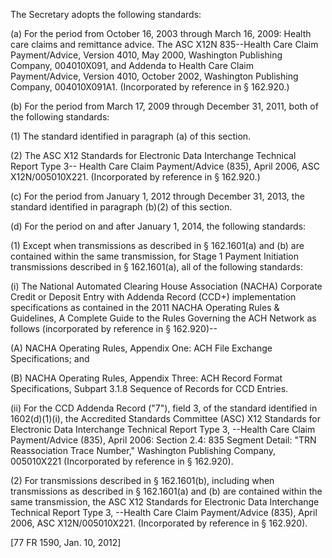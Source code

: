 The Secretary adopts the following standards:

(a) For the period from October 16, 2003 through March 16, 2009: Health care claims and remittance advice. The ASC X12N 835--Health Care Claim Payment/Advice, Version 4010, May 2000, Washington Publishing Company, 004010X091, and Addenda to Health Care Claim Payment/Advice, Version 4010, October 2002, Washington Publishing Company, 004010X091A1. (Incorporated by reference in § 162.920.)

(b) For the period from March 17, 2009 through December 31, 2011, both of the following standards:
 
(1) The standard identified in paragraph (a) of this section.

(2) The ASC X12 Standards for Electronic Data Interchange Technical Report Type 3-- Health Care Claim Payment/Advice (835), April 2006, ASC X12N/005010X221. (Incorporated by reference in § 162.920.)

&#40;c) For the period from January 1, 2012 through December 31, 2013, the standard identified in paragraph (b)(2) of this section.

(d) For the period on and after January 1, 2014, the following standards:

(1) Except when transmissions as described in § 162.1601(a) and (b) are contained within the same transmission, for Stage 1 Payment Initiation transmissions described in § 162.1601(a), all of the following standards:

(i) The National Automated Clearing House Association (NACHA) Corporate Credit or Deposit Entry with Addenda Record (CCD+) implementation specifications as contained in the 2011 NACHA Operating Rules & Guidelines, A Complete Guide to the Rules Governing the ACH Network as follows (incorporated by reference in § 162.920)--

(A) NACHA Operating Rules, Appendix One: ACH File Exchange Specifications; and

(B) NACHA Operating Rules, Appendix Three: ACH Record Format Specifications, Subpart 3.1.8 Sequence of Records for CCD Entries.

(ii) For the CCD Addenda Record ("7"), field 3, of the standard identified in 1602(d)(1)(i), the Accredited Standards Committee (ASC) X12 Standards for Electronic Data Interchange Technical Report Type 3, --Health Care Claim Payment/Advice (835), April 2006: Section 2.4: 835 Segment Detail: "TRN Reassociation Trace Number," Washington Publishing Company, 005010X221 (Incorporated by reference in § 162.920).

(2) For transmissions described in § 162.1601(b), including when transmissions as described in § 162.1601(a) and (b) are contained within the same transmission, the ASC X12 Standards for Electronic Data Interchange Technical Report Type 3, --Health Care Claim Payment/Advice (835), April 2006, ASC X12N/005010X221. (Incorporated by reference in § 162.920).

[77 FR 1590, Jan. 10, 2012]
